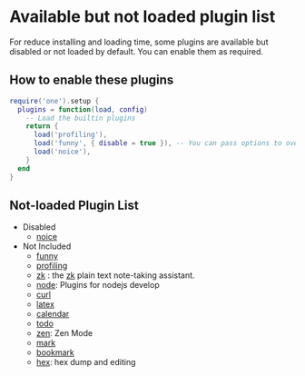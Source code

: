 # Available but not loaded plugin list

For reduce installing and loading time, some plugins are available but disabled or not loaded by default.
You can enable them as required.

## How to enable these plugins

```lua
require('one').setup {
  plugins = function(load, config)
    -- Load the builtin plugins
    return {
      load('profiling'),
      load('funny', { disable = true }), -- You can pass options to override the default options of plugin.
      load('noice'),
    }
  end
}
```

## Not-loaded Plugin List

- Disabled
  - [noice](../lua/one/plugins/noice.lua)
- Not Included
  - [funny](../lua/one/plugins/funny.lua)
  - [profiling](../lua/one/plugins/profiling.lua)
  - [zk](../lua/one/plugins/zk.lua) : the [zk](https://github.com/mickael-menu/zk) plain text note-taking assistant.
  - [node](../lua/one/plugins/node/init.lua): Plugins for nodejs develop
  - [curl](../lua/one/plugins/curl.lua)
  - [latex](../lua/one/plugins/latex.lua)
  - [calendar](../lua/one/plugins/calendar.lua)
  - [todo](../lua/one/plugins/todo.lua)
  - [zen](../lua/one/plugins/zen.lua): Zen Mode
  - [mark](../lua/one/plugins/mark.lua)
  - [bookmark](../lua/one/plugins/bookmark.lua)
  - [hex](../lua/one/plugins/hex.lua): hex dump and editing
